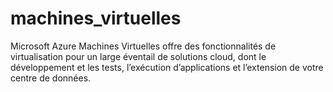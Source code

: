 # machines_virtuelles
Microsoft Azure Machines Virtuelles offre des fonctionnalités de virtualisation pour un large éventail de solutions cloud, dont le développement et les tests, l’exécution d’applications et l’extension de votre centre de données.
